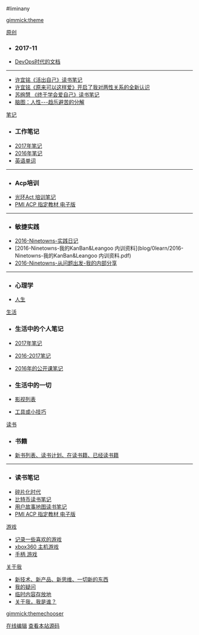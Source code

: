 ﻿#liminany

<!--
  -- Default theme
  -- (Read: http://dynalon.github.io/mdwiki/#!customizing.md#Theme_chooser)
  -- [gimmick:theme](flatly)
  * ### 人生
  * [人生十项](1life/notfound.md)
  
  * ### 爱情、婚姻、（原生）家庭、亲子
  * [爱情](1life/notfound.md)

  * ### 人际关系
  * [人生](1life/movie.md)
  
-->

[gimmick:theme](flatly)

[原创]()

  * ### 2017-11
  * [DevOps时代的文档](blog/4article/docs-mdwiki.md)
  - - - -
  * [许宜铭《活出自己》读书笔记](http://www.jianshu.com/p/59d84493a3ed)
  * [许宜铭《原来可以这样爱》开启了我对两性关系的全新认识](http://www.jianshu.com/p/563d79b38db7)
  * [苏绚慧 《终于学会爱自己》读书笔记](http://www.jianshu.com/p/fed94f5d1a58)
  * [脑图：人性---趋乐避苦的分解](http://naotu.baidu.com/file/efe82902053853b7f7d868c3d3218859?token=bde38cd6b4d8b6ec%EF%BB%BF%EF%BB%BF)
  
[笔记]()

  * ###  工作笔记
  * [2017年笔记](blog/0learn/note-work/2017.md)
  * [2016年笔记](blog/0learn/note-work/2016.md) 
  * [英语单词](blog/0learn/english/words-2017.md)
  - - - -
  * ### Acp培训   
  * [光环Act 培训笔记](blog/0learn/2016-6-aura-acp-training.md)
  * [PMI ACP 指定教材 电子版](blog/2book/acp-ebook.md)
  - - - -
  * ### 敏捷实践
  * [2016-Ninetowns-实践日记](blog/0learn/2016-Ninetowns-实践日记.md)
  * [2016-Ninetowns-我的KanBan&Leangoo 内训资料](blog/0learn/2016-Ninetowns-我的KanBan&Leangoo 内训资料.pdf) 
  * [2016-Ninetowns-从问题出发-我的内部分享](blog/0learn/2016-9-Ninetowns-从问题出发-我的内部分享.md) 
  - - - -
  * ### 心理学
  * [人生](blog/xingli/notfound.md)
  
[生活]()

  * ### 生活中的个人笔记
  * [2017年笔记](blog/0learn/note-personal/2017.md) 
  * [2016-2017笔记](blog/0learn/note-personal/2016-2017.md)  
  * [2016年的公开课笔记](blog/0learn/2016年的公开课笔记.md)
  
  * ### 生活中的一切
  * [影视列表](blog/1life/movie.md)
  * [工具或小技巧](blog/1life/tools.md)

[读书]()

  * ### 书籍
  * [新书列表、读书计划、在读书籍、已经读书籍](blog/2book/books.md)
  - - - -
  * ### 读书笔记   
  * [碎片化时代](blog/2book/info-fragmentation-age-remark.md)
  * [比特币读书笔记](blog/2book/bitcom-book-remark.md)
  * [用户故事地图读书笔记](blog/2book/user-story-remark.md)
  * [PMI ACP 指定教材 电子版](blog/2book/acp-ebook.md)
  
[游戏]()

  * [记录一些喜欢的游戏](blog/3games/like-games.md)
  * [xbox360 主机游戏](blog/3games/xbox360.md)  
  * [手柄 游戏](blog/3games/controller-games.md)

[关于我]()
  
  * [新技术、新产品、新思维、一切新的东西](blog/fresh.md)
  * [我的疑问](blog/9about/qa.md)
  * [临时内容存放地](blog/9about/temp.md)
  * [关于我，我是谁？](blog/9about/about.md)
  

[gimmick:themechooser](选择皮肤)

[在线编辑](https://prose.io/#liminany/m)
[查看本站源码](https://github.com/liminany/m/)

<!--
[gimmick:Disqus](limin-mblogs)
-->

